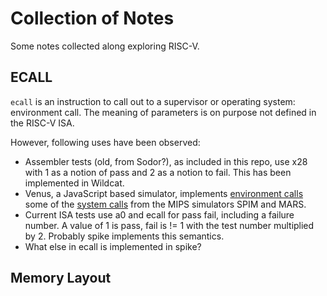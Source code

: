 # Collection of Notes

Some notes collected along exploring RISC-V.

## ECALL

`ecall` is an instruction to call out to a supervisor or operating system:
environment call.
The meaning of parameters is on purpose not defined in the RISC-V ISA.

However, following uses have been observed:

 * Assembler tests (old, from Sodor?), as included in this repo, use x28 with
   1 as a notion of pass and 2 as a notion to fail. This has been implemented
   in Wildcat.
 * Venus, a JavaScript based simulator, implements
   [environment calls](https://github.com/kvakil/venus/wiki/Environmental-Calls)
   some of the [system calls](https://www.doc.ic.ac.uk/lab/secondyear/spim/node8.html)
   from the MIPS simulators SPIM and MARS.
 * Current ISA tests use a0 and ecall for pass fail, including a failure number.
   A value of 1 is pass, fail is != 1 with the test number multiplied by 2.
   Probably spike implements this semantics.
 * What else in ecall is implemented in spike?

## Memory Layout


   